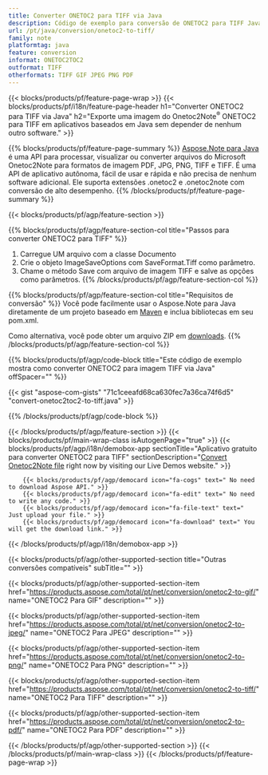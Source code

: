 ```yaml
---
title: Converter ONETOC2 para TIFF via Java
description: Código de exemplo para conversão de ONETOC2 para TIFF Java. Use o código de exemplo da API para arquivos em lote ONETOC2 para conversão TIFF em qualquer aplicativo baseado em Java. 
url: /pt/java/conversion/onetoc2-to-tiff/
family: note
platformtag: java
feature: conversion
informat: ONETOC2TOC2
outformat: TIFF
otherformats: TIFF GIF JPEG PNG PDF
---
```

{{< blocks/products/pf/feature-page-wrap >}}
{{< blocks/products/pf/i18n/feature-page-header h1="Converter ONETOC2 para TIFF via Java" h2="Exporte uma imagem do Onetoc2Note<sup>&reg;</sup> ONETOC2 para TIFF em aplicativos baseados em Java sem depender de nenhum outro software." >}}

{{% blocks/products/pf/feature-page-summary %}}
[Aspose.Note para Java](https://products.aspose.com/note/java/) é uma API para processar, visualizar ou converter arquivos do Microsoft Onetoc2Note para formatos de imagem PDF, JPG, PNG, TIFF e TIFF. É uma API de aplicativo autônoma, fácil de usar e rápida e não precisa de nenhum software adicional. Ele suporta extensões .onetoc2 e .onetoc2note com conversão de alto desempenho.
{{% /blocks/products/pf/feature-page-summary  %}}

{{< blocks/products/pf/agp/feature-section >}}

{{% blocks/products/pf/agp/feature-section-col title="Passos para converter ONETOC2 para TIFF" %}}
1. Carregue UM arquivo com a classe Documento
2. Crie o objeto ImageSaveOptions com SaveFormat.Tiff como parâmetro.
3. Chame o método Save com arquivo de imagem TIFF e salve as opções como parâmetros.
{{% /blocks/products/pf/agp/feature-section-col %}}

{{% blocks/products/pf/agp/feature-section-col title="Requisitos de conversão" %}}
Você pode facilmente usar o Aspose.Note para Java diretamente de um projeto baseado em [Maven](https://repository.aspose.com/webapp/#/artifacts/browse/tree/General/repo/com/aspose/aspose-note) e inclua bibliotecas em seu pom.xml.

Como alternativa, você pode obter um arquivo ZIP em [downloads](https://downloads.aspose.com/note/java).
{{% /blocks/products/pf/agp/feature-section-col %}}

{{% blocks/products/pf/agp/code-block title="Este código de exemplo mostra como converter ONETOC2 para imagem TIFF via Java" offSpacer="" %}}

{{< gist "aspose-com-gists" "71c1ceeafd68ca630fec7a36ca74f6d5" "convert-onetoc2toc2-to-tiff.java" >}}

{{% /blocks/products/pf/agp/code-block %}}

{{< /blocks/products/pf/agp/feature-section >}}
{{< blocks/products/pf/main-wrap-class isAutogenPage="true" >}}
{{< blocks/products/pf/agp/i18n/demobox-app sectionTitle="Aplicativo gratuito para converter ONETOC2 para TIFF" sectionDescription="[Convert Onetoc2Note file](https://products.aspose.app/note/conversion/onetoc2note-to-tiff) right now by visiting our Live Demos website." >}}

        {{< blocks/products/pf/agp/democard icon="fa-cogs" text=" No need to download Aspose API." >}}
        {{< blocks/products/pf/agp/democard icon="fa-edit" text=" No need to write any code." >}}
        {{< blocks/products/pf/agp/democard icon="fa-file-text" text=" Just upload your file." >}}
        {{< blocks/products/pf/agp/democard icon="fa-download" text=" You will get the download link." >}}
		
{{< /blocks/products/pf/agp/i18n/demobox-app >}}

{{< blocks/products/pf/agp/other-supported-section title="Outras conversões compatíveis" subTitle="" >}}

{{< blocks/products/pf/agp/other-supported-section-item href="https://products.aspose.com/total/pt/net/conversion/onetoc2-to-gif/" name="ONETOC2 Para GIF" description="" >}}

{{< blocks/products/pf/agp/other-supported-section-item href="https://products.aspose.com/total/pt/net/conversion/onetoc2-to-jpeg/" name="ONETOC2 Para JPEG" description="" >}}

{{< blocks/products/pf/agp/other-supported-section-item href="https://products.aspose.com/total/pt/net/conversion/onetoc2-to-png/" name="ONETOC2 Para PNG" description="" >}}

{{< blocks/products/pf/agp/other-supported-section-item href="https://products.aspose.com/total/pt/net/conversion/onetoc2-to-tiff/" name="ONETOC2 Para TIFF" description="" >}}

{{< blocks/products/pf/agp/other-supported-section-item href="https://products.aspose.com/total/pt/net/conversion/onetoc2-to-pdf/" name="ONETOC2 Para PDF" description="" >}}



{{< /blocks/products/pf/agp/other-supported-section >}}
{{< /blocks/products/pf/main-wrap-class >}}
{{< /blocks/products/pf/feature-page-wrap >}}